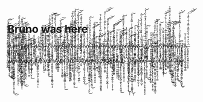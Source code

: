 # Bruno was here

/̴̡̡̡͓͇͇̖̰̦͔͙̳͈͙͈̰̲͔̼̹̦̣̮͙̔̊̆͐̏̑́̎̏͆͛̍̊̚͜͜͜͝M̸̢̼͓͎̈́͌̃͗͛́̍̽̏̈͂̐͊͝͠͝ẻ̵̛̞̝̳̦̇̔̉͊̌̍̀̀͗͐͊ ̴̢̨̢̧͙̳̟̼͍̦͙̪̙͙̲͖̬͙͖̓̊̊̆́̄̑͐̆͊ͅg̷̡̡̗̥̘̰̜̩̼̺͔̳̺̜̲͎̮͇͖̮̠͖͕͓͚̗̻͖̞̋̊͊̓̇̆̏̾́͛̀͝u̵̲͎̯̇̍͑̓̉̅͆̏͆͘͠͝ş̸̢̨̛̙͉̪̹̯̙̗̥͇̗͒̄̒͝͝͝t̸̢̼̝̰͚̥̞̹̫̘̝̠̲̰̥̗͈̫̭̮͚̜͓̹̯̲͠a̶̧̨͓͍͚͇̹͍̠̯̪̰̟͕̝̞͙̤̲̝̹͍̭̮͎̖̽͊̀̏͗͘͘͜ ̶̨̧̣͍̰̯̇̐̔̂d̴̘̥͖̦̬͕͍͉̗͇̬̭̱̼̭̏̄͂̀͜ê̶̺̩̿̐͐̏̚͝j̶̲̙̮̰̥̥̬̮̘̋̓͌̎̓͗̽͂̈́͘͘͠ā̴̪͔̖̩̞̦̂̈́̊̍͋͂̄͐̎͐̾́̏͘r̶̡͇̭͎̩̠̻̈́͗̒̀̆̊͝ ̸̢̨̛̰͓̪̫̯̹͍̺̱̘̪̹͖̬͕̠̫͇̠͈̱̫̯͗̅̿͂̾͌̄̓͛͌͑͊̍͘͜͠ç̷̣͙͔͚̗͖̟͈̯̗̼͋̉̓̎̔̏͂̍̌̇̅̀̍͊̍̃̏̎̓̅̉͑̚͝͝͝ͅǫ̷̨̙͓̙̳͍̥̠̻͂͂̐̾̈͒̀̈́͆̂̋̏̉̎̒̈́̀̊͌̂̀̕͠͝s̵̨̟̙̈́͛͂̽̎͌͌̽̓̔̒͋́̔̀̂̀̄̋̾̚͝͝a̸͚̱͇͚̰̬͍͍̼͉̖̹̗͖̰̖̺̪͖̮̼͗̓͐̈̒͝͝ş̸̛̼̝̠̲͍̖̪̹̫̣̯̯̲͍́̄͛͋̏̓̎̌̋͂̿͂͊̍̒̋̎̓̅̕̕͝͠ ̵̧̩̱͒̀̐͝e̸̞̫͍͚̩͕̰̽̿̏͒̿̒ņ̸̛͇͙̱͑̀̽̈́̾̍̆́̾͂̍̅͋̚͘̕ ̴̡̢̛̹̘̥̘̠̘̘̩͕̝͔̲͚̙̬̼̪̘͙̰̳͚̻̼̟͇̈̎̆̌̑̅́̌̾̈́͆̿̌͌̿̂͝e̴̢̙͓̜̼͕̺͉̣̭̬͉̻̜̭̗̯̫̙͈̅̇͐̃̑̈́̂̑̌̒́̈̆̇̂̊̆̒́̐̑̾͆̂͋͝ͅș̷̢̨̻̖̮͉̫͖̰͐̌̒̄͗̓̑̐̐͆̇̀̀̈́̑͑̋̏̋̇̽͗̆̂̏̽͛͝p̶̗̤̥̱̯̞̦̖̦͍̱̙͕̦͓̤͖̹̹̭̆́́̔̃̽̋̀͋̿̇͆̔͋̈́͊͗͗̌̊͆̆̽͘̕͘͜͝͝a̷̬̼̘̦̙̽̊̊̄̈́͂͊̋̈́͐̀͊̆͋̌̿́̊͌̔̈̅̚ņ̵̠̥̤͈̣̃̅̽̌͒͐̅̂̓̏ơ̵̡̛̰͔̫̰̘̣̗͉̬̰̪͙̭̫̲̤̗̟̥̘͑͑̎̀̌̋͐͛̒̒̒̀̃͂̏͂ͅl̵̨̨̧̢̙̙͉̻͔̤̪͓̫̲̤̫̞̘̳̤͕̦͎̱̼̥̹̹͎̬͆̓̆̈́̓́͋͋̄̄̀̄̈̂̇̎͒́̀͐͘̚̚͠ ̷̧̝̱̠͉̟̫̱̼̹͚͒̓́̏́͜(̸̜̮͚̰̱͍̺̦͆͂̀̓͂͒̽̃͗͗̾́̿̚͠͝͝t̴̢͔͉̹͚̬̻̰̙̞͎̳̩͔͖̯̩̻͍̹̦̫̗̳̮̘̰͕̟̼̓̏̏̾̌̈͐̏̑̑̓͗̎́́̅̎͠ḩ̷̡̢̧͎̺͍̳̭̦͓̯͈̥̹̣̲̻͔̂̄̑̇̈̓̚͜͠ͅe̶̛̛̙̹̲̫̟̜͛̅͛̆̎̍̿͆͋̀͆̈́̀̑͛͗͂͑͂̂̒́̌ͅ ̶̧̨͕̱͈̣̣̙̰̘͇̲̤͓̩̯͊̓͘͝ñ̵̡̙̰̯̟̺͈̼̹͖̪̱͓̤̮̝͙̪̠͔̳̊̌̎̋̀̊̈́̆́͗͐̑̂̇̋̾͌̈́̾̀͑̉̆͘̕͠͠͝͠ͅ ̷̡̨͔̖̯͈͍͓̬͕̲͚̥̓̐͐̈́͂̏͑͊͒͂͒̾̒̾͂͂̏̆̎͠͠͝l̴̘͖̟̪̞̭͎͉̮̱͉̪̖̋̈̍͒̾̔̀̐͜͠a̴̡̘̰̼͕̙͓̮͚̯̝̤͖̲̘̙̼̐̎̿͐̒̐̈́̽͜͜͝ͅn̴̢̻̜̹͙̻͓͇͔̬͓̞̯͖̪̲̤̞̦̗͙͖͓̓͗̒̅̽̅̆̄̒́̑̅͐̂̎̎̕͠͝͝͝͝g̷̡̛̠͕̲̱̟̪̯̦̬͇̖̦̤͍̖͓̫̩̮̳̺̱̣̙̭̈́̔̎̉͛̄͋̌̌̓̚͝ͅ)̴̪͍̬̱͔̠̔̍̏̋̀͒̎͗̂͒͘͝͝͝ͅ ̵̧̨̢̢͔̪̦͖̳̬̦̲̘̝̝̤͗̀̆̍̇̈́̄͐̈̕͝p̵͎̙̙͖̣̭̮̰͈̬̮͖̩̆͐̈́́̋̉͑͋̽̀̽͋̈̀̉̄͌̎͌̿̕͝o̴͕̗͇̱̣͙̮̜̟͛̐͗̐̐̒͒̑̽̇̋͛̀̚r̶̢̧̨̡̢̻̞͎̣͔͉̣͈̺̻̺͉̠̲̣̤͓̖̣̟͉̱̱͗͒́̍̏̔̈́̋̈́̆̽̚͜͝ͅq̶̨̨̢̛͈̹̠͚͓͈̪̦͈̬̯͉͓͓̱̩̎͆̾͒̓͛͌̔̂̑̒̿̔̍͗̿̂̒̑̂͊̚̕͠ư̵̧̧̜̦̲̻͙̱͔̖̟̭̠̲̳̤̲̜̯̬̮̟̪̟̝̳̯̥͖̱̔̃́̃͊̌̀̄̑̓̐̒̈́̽͠ę̴̢̫̫̖̺̟̤͈̗̺͙̖͚̜̬̪̩̘͚̯̗̥̲͔̅̓̎̓̂̀͊̌̀̍̊͆̓̋̅͐̽̋͐͝ ̶͔̪̙̱̭̠͈̰̱͇̣͙̲̾̄̐̀̏̈́́̔̌̏͋͒̀̊̏̂̾̍̏̈͗̅̕̕͘͝ͅs̴̨̙̯̮͙̳̗̓̓͛͆͑̇͘͠o̸̡̤̰͚͓̦̝̳͇̾̈̇͌̈́͗̓͊̓̀́̂̀̉̑̓̇̆̒̆͋̀̈́̓̄̚͝y̷͖̜͎͔̞͍̘̭̍̊͊̃̕͠ ̷̤̻̭̝̰̝͔͚̗̘̯͚̣̟͙̱̈͊̓̂́̈́̓̔̕͜͝b̴̝̞̰͈͎̖̟̼̼̳͎͇͍̹͕̄͐̐̈́̈́͆́͜ͅi̵̛̜̻̣̊͆̔̀͂͐̏͆̀̀͒͒̈̅̂́́̄̚͘͘͝͝e̸̠͍͉͇̟̱͙͎͐̉́́̍͐̔̌͊̈́̍̌̍̓̀̊̇̂͌n̸̡̨̮̹̥͉̳͎͕͕͕̅͗͋̒̑͋͋̅̑͋͆̈̈̎͊̈̚͘͝ ̸̨̨̧̢̱̲̗͔̳͖̠̠̭̳͕̞͈͈̖͍̩̲̭͎̣̇̌̏̔́̊̔̒̿̃̈́̃͘̚m̶̧̦͇͇̯̼̮͎̖͓̳̭̼̤̭͈̈́̊͗̏̃̽̂̀̇͋̅͛̈́́͗̈́̓̀̏͗̆̿̕̚͜͝͠ḁ̶͍̘̯̰͚͉̣̙̜͔̱͙͕̩̳̤̞̠̦͇̓̆̍͂̇͋̉̀͛̀͊͌̒̈́̾̓̅̆̂̔̈́̑̈́̉͌͒͘̕̕m̶̛̠̙̠̪̗̬̲̼͂̾̓̒̆̿͂̏̃̓͐͆̈̓͐̈͝͠a̷̧̨̢̡̘̣̪̜̳̟͖̟̠̻̣̪̥͕̳̲̘̫͎̝̻͕̻̿͜͜ͅļ̸̧̨̛̯̭̠̺̦̼͕̘̰̠͓̊͌̂̍͛̃͌̔̈́̇͑͛̾̓͆͒̽̐͒̾̏͘͜͝͝ǫ̸̝͇̺͖͚̱̺̝͈͍̳͚̼͔̲̠̖̘̯̰̯̣̠́͗̅͆̚ͅn̶̡̢̬̫̬̻̖̲͉͈̘̝̪̝̼̥͖̲͉͇͊̂̆͗̀̆̂̈́̅.̶̡̠̳̰̬̭͕̜̺͈̼̲̤̼̦̞͍̼̹̈́̈̀̈́̈̌̇͛̂̀̋̿͒̿͒̽͋͑̋̄͐̀͘͝͠͝͝
̸̥̜̣͕̤͚̺͎̫̗̻̄̊͗̋̊̈͌̄̀͒͒̓̀́͛͐͑̃̑̄͊̾̚̕͝ḧ̷̨̢͔͉̞̠́̇͋̎͗̈́͛͛̀͛͊̐̃̈́̃̊̎̔̓̽̅͘͠͝t̷̨̨̫̥͎̼̘̘̠̱̰͚̟̹̯͇͓̼͈̻͐͜ͅt̷̨̛̛͖̰͉̻͖̪̥̣͕̜͖͔̲̱̫̼̳̱͎̊͐̓̆̋̈́̐͂͊̄̿͌̂͗̐̕ͅp̷̰̺̆̈̈́̓͂̔̀̎͊͌͆̊͠s̶͇̰̹̠̽́͛́̆̋̈́̾̓̉͆̀̔̆͗͐̌̀̋̏̔͆̅́̀̏̌́͘:̴̧̨̡̨̼͖͉̬͙̟̥̩̭̥̳͓͉̫̤̰̖͓̰̥͍͈̾͆̾̐̏̆͆̀̀͌̓͋̿͒͐́̀̂̾͐̌̃͌͠ͅͅ/̸̙͙͕̪̺̝̘̲̠̰͓̳̱̘͈̱͓̟̲̥̯͚̠͈̻͎̅͒͆͂̅̈́́̌̒́̍̽͋̌̀̋̈́̂̇͜͜͝͝/̵̻͎̞͕͇̺̳͎̼̯̌̿̏̋̑̽͘ẃ̸̝̤̲̖̱̯̼͈̗̒̑͒̋͒̾̒̃̌̔̍́͑̍͒̈́͐̚͜͠w̴̨̢̡̨̧̡̡̛̯̖͍̞͙͖̟̬͉͖̱͍̩̜̤̟̦̙͍̋̀̋͊̅͊́̓͂̀̈́̑͛̒̈́͘̕̚͜͜͠͝w̶̛̛̠̰̝̦̰̜̰̦̱̜̤͙̙̜̼̞̭͔̼̹̋̓̌́̑̄́͆̂̑͐͑͗̚ͅ.̸̛̟̣̺̹̰̰͋͑̍́̔̑̓̉̾́̆̒̓̚͝͝y̴̥̯͍̯͉͉͚̮͇͉͖͓͕̣̭̲̮̻̼̰͎͐̿͌̈́̉̀̏̆̃̈́̿̔͒̌̐̓̿̋̓̄͒̈̏͘̚͝͝ͅͅơ̵̛̥̫͖̬̜̱͖̣͉̝͇͍̺̠̭͆̈́͐͌̈͌̑͋͂́̽͑̿͛͂́̽͗̿̈̒͑͌̚͝ú̸̢͍͔̜̬̬̅́̍͌̈́̍͊̋͒̿͐̇͒̍̈̄̉̆̓͝͝t̷̪̲̺̙͔̳̝͑̓̀̄̾͑̓̓́͐͆̋͊̕̕͝͝ͅư̴̛͙̣̈́̋̈́̑̋̿̀̀̓͋̂̎̓̊̌̌̇̕̚̕̕b̸̧̧̲̳̟̳̹̲̹̺̺̣̘̣̤̤͚̰̠̤̠̩̓͂̚̕ͅe̸͙̊̀͘.̶̜̞̹̱̭̙͎̼̫̉̂̌̔̀̈́̑̍͂̅́͂̍̐̌̔͗̿͗͋̑̎̑̉̕̕͘͝c̷̡̦̘̩̣̥͇͐͛̓̋͛̇̈́̉͛̃̔͂̄̊̅͌̆͌͐̄̃̿͌̎̕̕͝͝͠ơ̸̡͚͚̥͕͕̬̾͛̑͊̑̆͂̑͗m̷̧̬̠̳͚̞͚͎̗͕͉̯̥̭̯̲͇͙̺̜͕̈́͆͋̇̊̉ͅ/̴̨̛̻͚͚̼̣̓͐̔͗̐͒̾͊͂̽̽̑̈́͛̋́̈̒̈́̔̄͘̕͠͠͠͠w̸̛̛͙̻̙͚̠͋̄̌̓̉͗͑̔͊͋͊̒͑̐͑̕̕ā̷̧͙̜̖̗̯͙͙͙̭̼͇̹͒͗́̔͒̅̿̈́́̏̕͠t̴̢̢̧̡̟̥͕̭̬̳̻͇̮̱͚̻̲̦̥̦̥̤̣͐͛͆̉͋͋̒̌͐̅͊͗͋̉̌̈̾̓̀̈́̕̚̚͜͠͝c̴̘̻̩̱̘͈̤̗̜̲̖̩͍̄̒͌̈́̿̀͋͌̈̈̈́̈́͐̽̽͒̑͆̽͑̕̚͘͝͝͝͝͝ͅh̷̡̨̛̲̟͇͕̫̗̬̠̳͔̬̺̜̱̥̒͐̋́̽̎̈́̍̂̿̇̈́̕?̶̢̼͕͙̠͔̥̱̼̥̤͇̱̮͖̮̝̣̮͇̟͕̉͐̄̌͛̽̀̔́͋̌͒̾͊͑̅̚͜͝͝v̶̧̘̜͍̲̗̱͆̋̀͌̓̾̀͗̊̃̒͒̈̄̋͆̎̉͒̊͐͂͐̋͐̽͒͆͛͝=̶̡̧̛̛̫̯̫̻̗̣͔͔̖͉̖̮̲̥̲̃͊̄̄̓̂̈́̽̚͝ͅÀ̸̛̖͓̟͛͑͛̑́͂̽̈̂̈́̎́͌̾͂͋͘̕͝ḡ̸̢̡̧̫͖͎͓̦͎͔̯̻͖͉̺͓̓͌̔̿̕̕͜4̴̨̢̧̡͔̦͎̞͉̘͇̤̫͖̗͍̞̤̜̖̖̦͔̗̰̠͑͊̈́̂̆͜q̴̨͖̘̱̮̮̖͕̗̩̬̥̞̣͓̰͉̭̝̻̤̓̌̊̐̂̏́̆́̕͘͜͠͠ͅḦ̵̰̖͎̟̭͇́̊͆̀͂̓̈́̊̈́̀̓̇̈̈́́̃̈́̒8̴̯̠͖̲̬̥̟̤̥̞̙̦̲̦͗̊̎̀̎͆̌̔͂̎̒̉̅̽́̄̆̇͝͝͝Z̸̢̨̧̦̻̰̲͖̱̫͕̦̻͈̭͚̮̣͇̹̠̻̼̙͍͍̈̄̓͌̌̆̊̏̔́̓͠9̷͕́͌͗̍̎̓͑̑̑͆͌̕͜Q̴̨̨̧̡̨̡̛̛̠̼̭͎̱̙̪̤̹̪̝̻̣̦̓̀̈́̔͌́̔͐̍̏̒̏͛̚͘ͅͅ6̶̨̢̡̡̡̹̫͈͕̰̮͓͖̹͇̹͈̦̣̥͕͕̯̠̠͐̋̿̂͑́̇̈́̑͋E̵̞͙͈͔̻͖͚̦͙͎͆́͗̏͒͑̇̑̌͑́̆̐̐͑̎͊́̓̽͑̇̍͊̾͝͝&̵̡̞͎̭̙͙̠̦͎̱͙̳͓͕́̂̿͜à̸̧̧̧̝̟̟̬͕̱̤̦̼̱̥̙̪̖̰͓̖̗̗͔̭͖̘̋̃̆̂̿͑̋̓͛̌̋́͂̆̈́̄̽͜͝͝͝b̴̢̧̡̛̰͈̞̬̝͕͚͓͙̪͔̹̬̈̐̓̉̆̈́͐͗͛͘̚_̷̢̨̡̬̗̻͖͔̞̟̦̯̯̯̜̘̳͙̩͕̬͉͙͓͊̄͜ͅͅͅc̴̡̛̹͓̞͓̝̙̬̰̺̗̰̍̉̀̊̽̏͆̂͂̉̏͊̐̚͜͜͜͝ͅͅḩ̷̨̡̛̖̱̙̳̫̯̠̤͍̰͕̦͚͖̟̠͈͉̥̻̺̭̘̾͋̇̈́̆̑̄̇́̆̌̊̔̌̈́͂͘̕̕͜͝͝ͅͅä̶̛͇͎̜͋̿͊͑͐̃̈́͌̐̀̑͌̃̓̈́͠ņ̷̢̢̛̥̭͈͓̭͍̪̖̹̞̣̗̺̩̰͕͙̽͛̏̄́̀̒̊̔͋̂̇̈́͒̎̊͛͛̽̚̚͘̚͝ͅn̷̡͎̤̭͚̭̻̝̺̻̼̖̦̘̥͇̪̣̺̞̄̃̆̀͋̇̑̍͆͛͐̕e̶̡̨̡͔͓͖̘̹̱̟͍͍͈̝̝͔̜̻̹͓̝̭͕̱̞̬̖̓̑̏̇̂̽̈̐͘͝ͅl̴̨̗̝̻̹͕̯̦̬͍͈̝̤̅͒̐̑̄̑̓͆̽̈́̆͛͗͛͐͗̒̒̃͌͗͋̍̕̚̕͜͜͠=̶͖̹̜͕̙̫̤̬̫̹͍̳̹͓̞̭͚͗ͅG̷̛̛̦̟̟̪̺̣̣͓̫͙̦͓̜̘͙̙̜̻͔͈̝̦͔̼͉̀̀͊͋̈̏̇̆̅̄͛̎͠͝l̵̡̳͔̬͔̱̻̩͓̳̬͕͍̗̥̮̜͚̳̩͚̥̞͍̳̫͎̑́͑̊̄͌͋̅̄̌͑͝ò̶̡̧̘̳̗̫̤̼̱͔͎͈̫̜̜͇̄͆͂̈̊́͗̐̑̃̂͗̊̎͘͘͘̕͠b̷̧͖͓͚̲̻͛͌̉́̕a̷̧̳̼̖͍̞̙̠̫̒̈̐̈́̆̅̄̀̊̌̿͜l̴̡̛̯̞̙͙̱͍̈́̀̐͋̉͊̆̅͋͑̀̃̎̍́̔̚͘͝V̷͇͉͕̫̳̒̆͛́͑̂̾̍̃̀͒̾́̔͆̐͋̑̈́̒͆͐̐̃̆͘̕͠i̸̧̭̼̱̱̟͔͇͎̼̾͌͊͒̂͗̇̓̎̈͌̍̏͆͗͌́̎̔̆̌̏̀̈́̓̕̚͘͜͝͝ļ̵̧̮̜̠͎͚̼̖͔͇͔̰̖̭̤̤͛͑̐̃̔͒͌̎̐̐͋́̾̒͂͜ļ̵̡̢̧̖̟̘͚̯̬̺̻̙̜̝͙̲̜̠̹̾̂̃͒̒̽̓́̉̓̓̋̀̈́͂̆̈́̑͗̽͐̑̔̕̚͝͠͝ą̶̢̢̡̛̻̫͍̣̘̘̹̥̩̖̬̥̣̬̼͓̲͌̂̿̓͛̇͑̔̾̓́̐̔̇̓͘ͅģ̵̘̟̠͉̪̒ͅę̶̯͓̟̤̼̦̭͓̝̲̺̠͖̳̟̣͉͇̼͓̿͑̓̓̂̔̑̕͜ͅ
